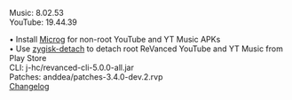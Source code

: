 Music: 8.02.53  
YouTube: 19.44.39  

• Install [Microg](https://github.com/ReVanced/GmsCore/releases) for non-root YouTube and YT Music APKs  
• Use [zygisk-detach](https://github.com/j-hc/zygisk-detach) to detach root ReVanced YouTube and YT Music from Play Store  
CLI: j-hc/revanced-cli-5.0.0-all.jar  
Patches: anddea/patches-3.4.0-dev.2.rvp  
[Changelog](https://github.com/anddea/revanced-patches/releases/tag/v3.4.0-dev.2)  
